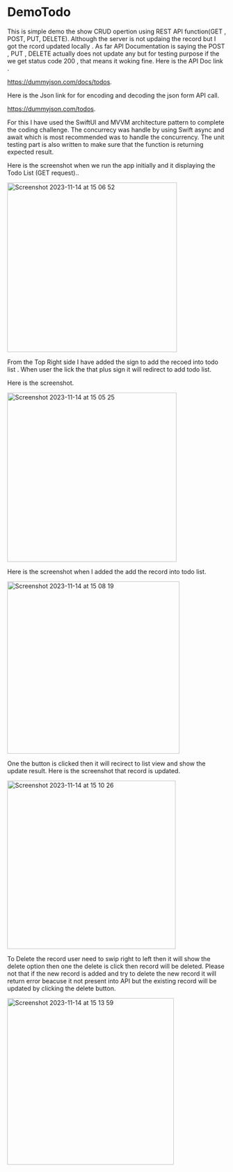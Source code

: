 # DemoTodo

This is simple demo the show CRUD opertion using REST API function(GET , POST, PUT, DELETE). Although the server is not updaing the record but I got the rcord updated locally . As far API Documentation is saying the POST , PUT , DELETE actually does not update any but for testing purpose if the we get status code 200 , that means it woking fine. Here is the API Doc link .

https://dummyjson.com/docs/todos. 

Here is the Json link for for encoding and decoding the json form API call. 

https://dummyjson.com/todos.

For this I have used the SwiftUI and MVVM architecture pattern to complete the coding challenge. The concurrecy was handle by using Swift async and await which is most recommended was to handle the concurrency. The  unit testing part is also written to make sure that the function is returning expected result.

Here is the screenshot when we run the app initially and it displaying the Todo List (GET request)..

<img width="390" alt="Screenshot 2023-11-14 at 15 06 52" src="https://github.com/MohammadHossanICT/DemoTodo/assets/100123501/be2201c7-adbe-4f9d-90bc-c483391040a9">

From the Top Right side I have added the sign to add the recoed into todo list . When user the lick the that plus sign it will redirect to add todo list. 

Here is the screenshot.

<img width="389" alt="Screenshot 2023-11-14 at 15 05 25" src="https://github.com/MohammadHossanICT/DemoTodo/assets/100123501/41092b7a-3555-4c57-8453-7fbefa4710d5">

Here is the screenshot when I added the add the record into todo list.

<img width="396" alt="Screenshot 2023-11-14 at 15 08 19" src="https://github.com/MohammadHossanICT/DemoTodo/assets/100123501/e1743038-3b37-422c-ba46-b5aae9cbaafb">

One the button is clicked then it will recirect to list view and show the update result. Here is the screenshot that record is updated. 

<img width="387" alt="Screenshot 2023-11-14 at 15 10 26" src="https://github.com/MohammadHossanICT/DemoTodo/assets/100123501/9866a8b7-15e7-4406-afde-3028105a1769">

To Delete the record user need to swip right to left then it will show the delete option then one the delete is click then record will be deleted. Please not that if the new record is  added and try to delete the new record it will return error beacuse it not present into API but the existing record will be updated by clicking the delete button. 


<img width="383" alt="Screenshot 2023-11-14 at 15 13 59" src="https://github.com/MohammadHossanICT/DemoTodo/assets/100123501/7c0fac47-2921-4515-9a4b-c33933040f6c">












